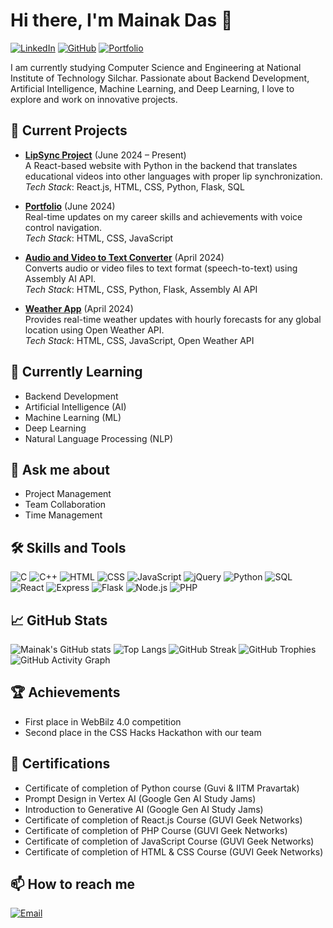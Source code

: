 # Hi there, I'm Mainak Das 👋

[![LinkedIn](https://img.shields.io/badge/LinkedIn-0A66C2?style=for-the-badge&logo=linkedin&logoColor=white)](https://linkedin.com/in/mainakdasnits/)
[![GitHub](https://img.shields.io/badge/GitHub-181717?style=for-the-badge&logo=github&logoColor=white)](https://github.com/tech-hunter-mainak/)
[![Portfolio](https://img.shields.io/badge/Portfolio-000000?style=for-the-badge&logo=portfolio&logoColor=white)](https://mainak-das-portfolio.netlify.app/)

I am currently studying Computer Science and Engineering at National Institute of Technology Silchar. Passionate about Backend Development, Artificial Intelligence, Machine Learning, and Deep Learning, I love to explore and work on innovative projects.

## 🔭 Current Projects
- **[LipSync Project](https://github.com/tech-hunter-mainak/lipsync-project)** (June 2024 – Present)  
  A React-based website with Python in the backend that translates educational videos into other languages with proper lip synchronization.  
  *Tech Stack*: React.js, HTML, CSS, Python, Flask, SQL

- **[Portfolio](https://github.com/tech-hunter-mainak/portfolio)** (June 2024)  
  Real-time updates on my career skills and achievements with voice control navigation.  
  *Tech Stack*: HTML, CSS, JavaScript

- **[Audio and Video to Text Converter](https://github.com/tech-hunter-mainak/audio-video-to-text-converter)** (April 2024)  
  Converts audio or video files to text format (speech-to-text) using Assembly AI API.  
  *Tech Stack*: HTML, CSS, Python, Flask, Assembly AI API

- **[Weather App](https://github.com/tech-hunter-mainak/weather-app)** (April 2024)  
  Provides real-time weather updates with hourly forecasts for any global location using Open Weather API.  
  *Tech Stack*: HTML, CSS, JavaScript, Open Weather API

## 🌱 Currently Learning
- Backend Development
- Artificial Intelligence (AI)
- Machine Learning (ML)
- Deep Learning
- Natural Language Processing (NLP)

## 💬 Ask me about
- Project Management
- Team Collaboration
- Time Management

## 🛠 Skills and Tools
![C](https://img.shields.io/badge/C-A8B9CC?style=for-the-badge&logo=c&logoColor=white)
![C++](https://img.shields.io/badge/C++-00599C?style=for-the-badge&logo=cplusplus&logoColor=white)
![HTML](https://img.shields.io/badge/HTML-E34F26?style=for-the-badge&logo=html5&logoColor=white)
![CSS](https://img.shields.io/badge/CSS-1572B6?style=for-the-badge&logo=css3&logoColor=white)
![JavaScript](https://img.shields.io/badge/JavaScript-F7DF1E?style=for-the-badge&logo=javascript&logoColor=black)
![jQuery](https://img.shields.io/badge/jQuery-0769AD?style=for-the-badge&logo=jquery&logoColor=white)
![Python](https://img.shields.io/badge/Python-3776AB?style=for-the-badge&logo=python&logoColor=white)
![SQL](https://img.shields.io/badge/SQL-4479A1?style=for-the-badge&logo=sql&logoColor=white)
![React](https://img.shields.io/badge/React-20232A?style=for-the-badge&logo=react&logoColor=61DAFB)
![Express](https://img.shields.io/badge/Express-000000?style=for-the-badge&logo=express&logoColor=white)
![Flask](https://img.shields.io/badge/Flask-000000?style=for-the-badge&logo=flask&logoColor=white)
![Node.js](https://img.shields.io/badge/Node.js-339933?style=for-the-badge&logo=nodedotjs&logoColor=white)
![PHP](https://img.shields.io/badge/PHP-777BB4?style=for-the-badge&logo=php&logoColor=white)

## 📈 GitHub Stats
![Mainak's GitHub stats](https://github-readme-stats.vercel.app/api?username=tech-hunter-mainak&show_icons=true&theme=radical)
![Top Langs](https://github-readme-stats.vercel.app/api/top-langs/?username=tech-hunter-mainak&layout=compact&theme=radical)
![GitHub Streak](https://github-readme-streak-stats.herokuapp.com/?user=tech-hunter-mainak&theme=radical)
![GitHub Trophies](https://github-profile-trophy.vercel.app/?username=tech-hunter-mainak&theme=radical)
![GitHub Activity Graph](https://activity-graph.herokuapp.com/graph?username=tech-hunter-mainak&theme=radical)

## 🏆 Achievements
- First place in WebBilz 4.0 competition
- Second place in the CSS Hacks Hackathon with our team

## 📜 Certifications
- Certificate of completion of Python course (Guvi & IITM Pravartak)
- Prompt Design in Vertex AI (Google Gen AI Study Jams)
- Introduction to Generative AI (Google Gen AI Study Jams)
- Certificate of completion of React.js Course (GUVI Geek Networks)
- Certificate of completion of PHP Course (GUVI Geek Networks)
- Certificate of completion of JavaScript Course (GUVI Geek Networks)
- Certificate of completion of HTML & CSS Course (GUVI Geek Networks)

## 📫 How to reach me
[![Email](https://img.shields.io/badge/Email-D14836?style=for-the-badge&logo=gmail&logoColor=white)](mailto:mainakdas.dev@gmail.com)


<!--
**tech-hunter-mainak/tech-hunter-mainak** is a ✨ _special_ ✨ repository because its `README.md` (this file) appears on your GitHub profile.

Here are some ideas to get you started:

- 🔭 I’m currently working on ...
- 🌱 I’m currently learning ...
- 👯 I’m looking to collaborate on ...
- 🤔 I’m looking for help with ...
- 💬 Ask me about ...
- 📫 How to reach me: ...
- 😄 Pronouns: ...
- ⚡ Fun fact: ...
-->
